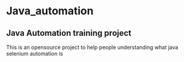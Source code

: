 # Java_automation
## Java Automation training project
  This is an opensource project to help people understanding what java selenium automation is
